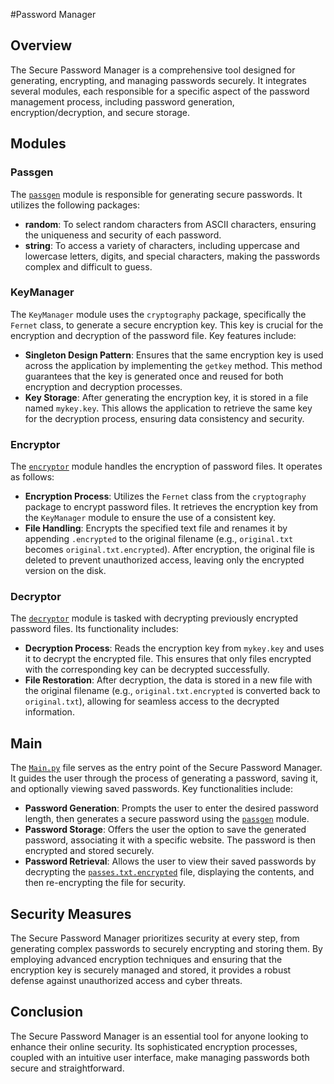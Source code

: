 #Password Manager

## Overview

The Secure Password Manager is a comprehensive tool designed for generating, encrypting, and managing passwords securely. It integrates several modules, each responsible for a specific aspect of the password management process, including password generation, encryption/decryption, and secure storage.

## Modules

### Passgen

The [`passgen`](command:_github.copilot.openSymbolFromReferences?%5B%7B%22%24mid%22%3A1%2C%22path%22%3A%22%2Fd%3A%2FSoftware%20Engineering%2FPython%20Projects%2FPassword%20Generator%2FBackend%2Fpassgen.py%22%2C%22scheme%22%3A%22file%22%7D%2C%7B%22line%22%3A0%2C%22character%22%3A0%7D%5D "Backend/passgen.py") module is responsible for generating secure passwords. It utilizes the following packages:

- **random**: To select random characters from ASCII characters, ensuring the uniqueness and security of each password.
- **string**: To access a variety of characters, including uppercase and lowercase letters, digits, and special characters, making the passwords complex and difficult to guess.

### KeyManager

The `KeyManager` module uses the `cryptography` package, specifically the `Fernet` class, to generate a secure encryption key. This key is crucial for the encryption and decryption of the password file. Key features include:

- **Singleton Design Pattern**: Ensures that the same encryption key is used across the application by implementing the `getkey` method. This method guarantees that the key is generated once and reused for both encryption and decryption processes.
- **Key Storage**: After generating the encryption key, it is stored in a file named `mykey.key`. This allows the application to retrieve the same key for the decryption process, ensuring data consistency and security.

### Encryptor

The [`encryptor`](command:_github.copilot.openSymbolFromReferences?%5B%7B%22%24mid%22%3A1%2C%22path%22%3A%22%2Fd%3A%2FSoftware%20Engineering%2FPython%20Projects%2FPassword%20Generator%2FBackend%2Fencryptor.py%22%2C%22scheme%22%3A%22file%22%7D%2C%7B%22line%22%3A0%2C%22character%22%3A0%7D%5D "Backend/encryptor.py") module handles the encryption of password files. It operates as follows:

- **Encryption Process**: Utilizes the `Fernet` class from the `cryptography` package to encrypt password files. It retrieves the encryption key from the `KeyManager` module to ensure the use of a consistent key.
- **File Handling**: Encrypts the specified text file and renames it by appending `.encrypted` to the original filename (e.g., `original.txt` becomes `original.txt.encrypted`). After encryption, the original file is deleted to prevent unauthorized access, leaving only the encrypted version on the disk.

### Decryptor

The [`decryptor`](command:_github.copilot.openSymbolFromReferences?%5B%7B%22%24mid%22%3A1%2C%22path%22%3A%22%2Fd%3A%2FSoftware%20Engineering%2FPython%20Projects%2FPassword%20Generator%2FBackend%2Fdecryptor.py%22%2C%22scheme%22%3A%22file%22%7D%2C%7B%22line%22%3A0%2C%22character%22%3A0%7D%5D "Backend/decryptor.py") module is tasked with decrypting previously encrypted password files. Its functionality includes:

- **Decryption Process**: Reads the encryption key from `mykey.key` and uses it to decrypt the encrypted file. This ensures that only files encrypted with the corresponding key can be decrypted successfully.
- **File Restoration**: After decryption, the data is stored in a new file with the original filename (e.g., `original.txt.encrypted` is converted back to `original.txt`), allowing for seamless access to the decrypted information.

## Main

The [`Main.py`](command:_github.copilot.openRelativePath?%5B%7B%22scheme%22%3A%22file%22%2C%22authority%22%3A%22%22%2C%22path%22%3A%22%2Fd%3A%2FSoftware%20Engineering%2FPython%20Projects%2FPassword%20Generator%2FMain.py%22%2C%22query%22%3A%22%22%2C%22fragment%22%3A%22%22%7D%5D "d:\Software Engineering\Python Projects\Password Generator\Main.py") file serves as the entry point of the Secure Password Manager. It guides the user through the process of generating a password, saving it, and optionally viewing saved passwords. Key functionalities include:

- **Password Generation**: Prompts the user to enter the desired password length, then generates a secure password using the [`passgen`](command:_github.copilot.openSymbolFromReferences?%5B%7B%22%24mid%22%3A1%2C%22path%22%3A%22%2Fd%3A%2FSoftware%20Engineering%2FPython%20Projects%2FPassword%20Generator%2FBackend%2Fpassgen.py%22%2C%22scheme%22%3A%22file%22%7D%2C%7B%22line%22%3A0%2C%22character%22%3A0%7D%5D "Backend/passgen.py") module.
- **Password Storage**: Offers the user the option to save the generated password, associating it with a specific website. The password is then encrypted and stored securely.
- **Password Retrieval**: Allows the user to view their saved passwords by decrypting the [`passes.txt.encrypted`](command:_github.copilot.openRelativePath?%5B%7B%22scheme%22%3A%22file%22%2C%22authority%22%3A%22%22%2C%22path%22%3A%22%2Fd%3A%2FSoftware%20Engineering%2FPython%20Projects%2FPassword%20Generator%2Fpasses.txt.encrypted%22%2C%22query%22%3A%22%22%2C%22fragment%22%3A%22%22%7D%5D "d:\Software Engineering\Python Projects\Password Generator\passes.txt.encrypted") file, displaying the contents, and then re-encrypting the file for security.

## Security Measures

The Secure Password Manager prioritizes security at every step, from generating complex passwords to securely encrypting and storing them. By employing advanced encryption techniques and ensuring that the encryption key is securely managed and stored, it provides a robust defense against unauthorized access and cyber threats.

## Conclusion

The Secure Password Manager is an essential tool for anyone looking to enhance their online security. Its sophisticated encryption processes, coupled with an intuitive user interface, make managing passwords both secure and straightforward.